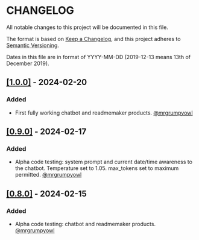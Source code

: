 # CHANGELOG

All notable changes to this project will be documented in this file.

The format is based on [Keep a Changelog](https://keepachangelog.com/en/1.0.0/),
and this project adheres to [Semantic Versioning](https://semver.org/spec/v2.0.0.html).

Dates in this file are in format of YYYY-MM-DD (2019-12-13 means 13th of December 2019).


## [[1.0.0]](https://github.com/mrgrumpyowl/ai-dev-tools/releases/tag/1.0.0) - 2024-02-20

### Added
* First fully working chatbot and readmemaker products. [@mrgrumpyowl](https://github.com/mrgrumpyowl)

## [[0.9.0]](https://github.com/mrgrumpyowl/ai-dev-tools/releases/tag/0.9.0) - 2024-02-17

### Added
* Alpha code testing: system prompt and current date/time awareness to the chatbot. Temperature set to 1.05. max_tokens set to maximum permitted. [@mrgrumpyowl](https://github.com/mrgrumpyowl)

## [[0.8.0]](https://github.com/mrgrumpyowl/ai-dev-tools/releases/tag/0.8.0) - 2024-02-15

### Added
* Alpha code testing: chatbot and readmemaker products. [@mrgrumpyowl](https://github.com/mrgrumpyowl)

